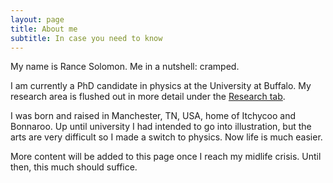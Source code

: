 ```yaml
---
layout: page
title: About me
subtitle: In case you need to know
---
```


My name is Rance Solomon. Me in a nutshell: cramped.

I am currently a PhD candidate in physics at the University at Buffalo. My research area is flushed out in more detail under the <a href="https://rancesol.github.io/research/">Research tab</a>.

I was born and raised in Manchester, TN, USA, home of Itchycoo and Bonnaroo. Up until university I had intended to go into illustration, but the arts are very difficult so I made a switch to physics. Now life is much easier.

More content will be added to this page once I reach my midlife crisis. Until then, this much should suffice.
